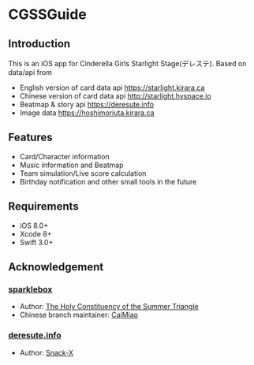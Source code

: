 # CGSSGuide

## Introduction
This is an iOS app for Cinderella Girls Starlight Stage(デレステ). Based on data/api from   
* English version of card data api <https://starlight.kirara.ca>
* Chinese version of card data api <http://starlight.hyspace.io>
* Beatmap & story api <https://deresute.info>
* Image data <https://hoshimoriuta.kirara.ca>

## Features
* Card/Character information
* Music information and Beatmap
* Team simulation/Live score calculation
* Birthday notification and other small tools in the future

## Requirements
* iOS 8.0+
* Xcode 8+
* Swift 3.0+

## Acknowledgement
### [sparklebox](https://github.com/summertriangle-dev/sparklebox) 
* Author: [The Holy Constituency of the Summer Triangle](https://github.com/summertriangle-dev) 
* Chinese branch maintainer: [CaiMiao](https://github.com/CaiMiao)  

### [deresute.info](https://deresute.info) 
* Author: [Snack-X](https://github.com/Snack-X)
